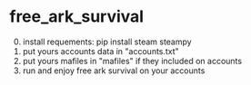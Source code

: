 # free_ark_survival
0. install requements: pip install steam steampy
1. put yours accounts data in "accounts.txt"
2. put yours mafiles in "mafiles" if they included on accounts
3. run and enjoy free ark survival on your accounts
